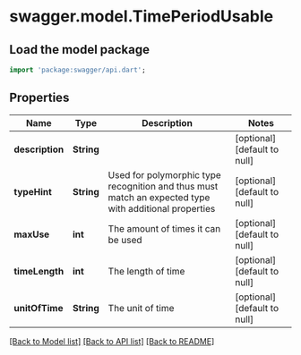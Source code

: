 # swagger.model.TimePeriodUsable

## Load the model package
```dart
import 'package:swagger/api.dart';
```

## Properties
Name | Type | Description | Notes
------------ | ------------- | ------------- | -------------
**description** | **String** |  | [optional] [default to null]
**typeHint** | **String** | Used for polymorphic type recognition and thus must match an expected type with additional properties | [optional] [default to null]
**maxUse** | **int** | The amount of times it can be used | [optional] [default to null]
**timeLength** | **int** | The length of time | [optional] [default to null]
**unitOfTime** | **String** | The unit of time | [optional] [default to null]

[[Back to Model list]](../README.md#documentation-for-models) [[Back to API list]](../README.md#documentation-for-api-endpoints) [[Back to README]](../README.md)


